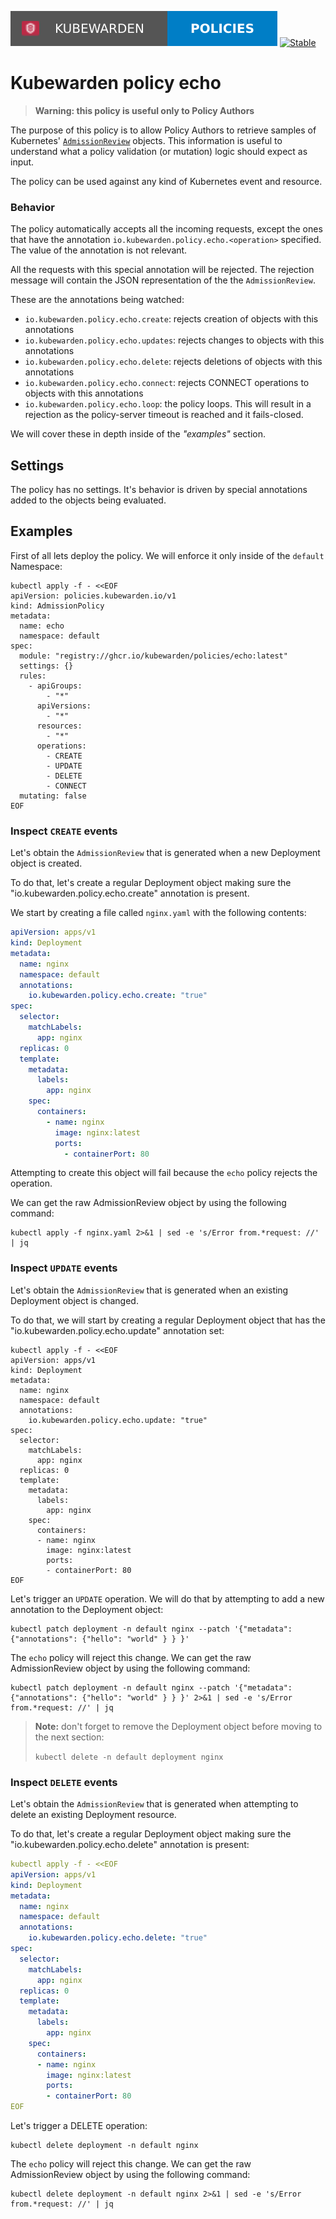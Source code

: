 [![Kubewarden Policy Repository](https://github.com/kubewarden/community/blob/main/badges/kubewarden-policies.svg)](https://github.com/kubewarden/community/blob/main/REPOSITORIES.md#policy-scope)
[![Stable](https://img.shields.io/badge/status-stable-brightgreen?style=for-the-badge)](https://github.com/kubewarden/community/blob/main/REPOSITORIES.md#stable)

# Kubewarden policy echo

> **Warning: this policy is useful only to Policy Authors**

The purpose of this policy is to allow Policy Authors to retrieve samples
of Kubernetes' [`AdmissionReview`](https://kubernetes.io/docs/reference/access-authn-authz/extensible-admission-controllers/#request)
objects. This information is useful to understand what a policy
validation (or mutation) logic should expect as input.

The policy can be used against any kind of Kubernetes event and resource.

### Behavior

The policy automatically accepts all the incoming requests, except the ones
that have the annotation `io.kubewarden.policy.echo.<operation>` specified. The value of the
annotation is not relevant.

All the requests with this special annotation will be rejected. The rejection message
will contain the JSON representation of the the `AdmissionReview`.

These are the annotations being watched:

- `io.kubewarden.policy.echo.create`: rejects creation of objects with this annotations
- `io.kubewarden.policy.echo.updates`: rejects changes to objects with this annotations
- `io.kubewarden.policy.echo.delete`: rejects deletions of objects with this annotations
- `io.kubewarden.policy.echo.connect`: rejects CONNECT operations to objects with this annotations
- `io.kubewarden.policy.echo.loop`: the policy loops. This will result in a
  rejection as the policy-server timeout is reached and it fails-closed.

We will cover these in depth inside of the _"examples"_ section.

## Settings

The policy has no settings. It's behavior is driven by special annotations added
to the objects being evaluated.

## Examples

First of all lets deploy the policy. We will enforce it only inside of
the `default` Namespace:

```console
kubectl apply -f - <<EOF
apiVersion: policies.kubewarden.io/v1
kind: AdmissionPolicy
metadata:
  name: echo
  namespace: default
spec:
  module: "registry://ghcr.io/kubewarden/policies/echo:latest"
  settings: {}
  rules:
    - apiGroups:
        - "*"
      apiVersions:
        - "*"
      resources:
        - "*"
      operations:
        - CREATE
        - UPDATE
        - DELETE
        - CONNECT
  mutating: false
EOF
```

### Inspect `CREATE` events

Let's obtain the `AdmissionReview` that is generated when a new Deployment
object is created.

To do that, let's create a regular Deployment object making sure the
"io.kubewarden.policy.echo.create" annotation is present.

We start by creating a file called `nginx.yaml` with the following contents:

```yaml
apiVersion: apps/v1
kind: Deployment
metadata:
  name: nginx
  namespace: default
  annotations:
    io.kubewarden.policy.echo.create: "true"
spec:
  selector:
    matchLabels:
      app: nginx
  replicas: 0
  template:
    metadata:
      labels:
        app: nginx
    spec:
      containers:
        - name: nginx
          image: nginx:latest
          ports:
            - containerPort: 80
```

Attempting to create this object will fail because the `echo` policy rejects
the operation.

We can get the raw AdmissionReview object by using the following command:

```console
kubectl apply -f nginx.yaml 2>&1 | sed -e 's/Error from.*request: //' | jq
```

### Inspect `UPDATE` events

Let's obtain the `AdmissionReview` that is generated when an existing
Deployment object is changed.

To do that, we will start by creating a regular Deployment object that
has the "io.kubewarden.policy.echo.update" annotation set:

```console
kubectl apply -f - <<EOF
apiVersion: apps/v1
kind: Deployment
metadata:
  name: nginx
  namespace: default
  annotations:
    io.kubewarden.policy.echo.update: "true"
spec:
  selector:
    matchLabels:
      app: nginx
  replicas: 0
  template:
    metadata:
      labels:
        app: nginx
    spec:
      containers:
      - name: nginx
        image: nginx:latest
        ports:
        - containerPort: 80
EOF
```

Let's trigger an `UPDATE` operation. We will do that by attempting to add a
new annotation to the Deployment object:

```console
kubectl patch deployment -n default nginx --patch '{"metadata": {"annotations": {"hello": "world" } } }'
```

The `echo` policy will reject this change. We can get the raw AdmissionReview
object by using the following command:

```console
kubectl patch deployment -n default nginx --patch '{"metadata": {"annotations": {"hello": "world" } } }' 2>&1 | sed -e 's/Error from.*request: //' | jq
```

> **Note:** don't forget to remove the Deployment object before moving to the next
> section:
>
> `kubectl delete -n default deployment nginx`

### Inspect `DELETE` events

Let's obtain the `AdmissionReview` that is generated when attempting to delete
an existing Deployment resource.

To do that, let's create a regular Deployment object making sure the
"io.kubewarden.policy.echo.delete" annotation is present:

```yaml
kubectl apply -f - <<EOF
apiVersion: apps/v1
kind: Deployment
metadata:
  name: nginx
  namespace: default
  annotations:
    io.kubewarden.policy.echo.delete: "true"
spec:
  selector:
    matchLabels:
      app: nginx
  replicas: 0
  template:
    metadata:
      labels:
        app: nginx
    spec:
      containers:
      - name: nginx
        image: nginx:latest
        ports:
        - containerPort: 80
EOF
```

Let's trigger a DELETE operation:

```console
kubectl delete deployment -n default nginx
```

The `echo` policy will reject this change. We can get the raw AdmissionReview
object by using the following command:

```console
kubectl delete deployment -n default nginx 2>&1 | sed -e 's/Error from.*request: //' | jq
```
